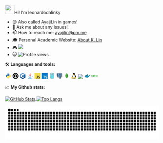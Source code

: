 <img src="https://raw.githubusercontent.com/iampavangandhi/iampavangandhi/master/gifs/Hi.gif" width="30px" height="30px">Hi! I'm leonardodalinky

* 😊 Also called AyajiLin in games!
* 💬 Ask me about any issues!
* 📫 How to reach me: [ayajilin@pm.me](mailto:ayajilin@pm.me)
* 🎓 Personal Academic Website: [About K. Lin](https://leonardodalinky.github.io/researcher/)
* 🎮 [![](https://dcbadge.vercel.app/api/shield/563254318585610240?style=flat)](https://discordapp.com/users/563254318585610240)
* 😺 ![Profile views](https://komarev.com/ghpvc/?username=leonardodalinky&color=brightgreen)

🛠 **Languages and tools:**  

[<code><img height="20" src="https://raw.githubusercontent.com/devicons/devicon/master/icons/python/python-original.svg"></code>](https://www.python.org/)
[<code><img height="20" src="https://raw.githubusercontent.com/devicons/devicon/master/icons/rust/rust-original.svg"></code>](https://www.rust-lang.org/)
[<code><img height="20" src="https://raw.githubusercontent.com/devicons/devicon/master/icons/cplusplus/cplusplus-original.svg"></code>](https://cplusplus.com/)
[<code><img height="20" src="https://raw.githubusercontent.com/devicons/devicon/master/icons/java/java-original.svg"></code>](https://www.java.com/)
[<code><img height="20" src="https://raw.githubusercontent.com/devicons/devicon/master/icons/javascript/javascript-original.svg"></code>](https://www.javascript.com/)
[<code><img height="20" src="https://raw.githubusercontent.com/devicons/devicon/master/icons/typescript/typescript-original.svg"></code>](https://www.typescriptlang.org/)
[<code><img height="20" src="https://raw.githubusercontent.com/devicons/devicon/master/icons/go/go-original.svg"></code>](https://go.dev/)
[<code><img height="20" src="https://raw.githubusercontent.com/devicons/devicon/master/icons/postgresql/postgresql-original.svg"></code>](https://www.postgresql.org/)
[<code><img height="20" src="https://raw.githubusercontent.com/devicons/devicon/master/icons/mongodb/mongodb-original.svg"></code>](https://www.mongodb.com/)
[<code><img height="20" src="https://raw.githubusercontent.com/devicons/devicon/master/icons/linux/linux-original.svg"></code>](https://www.linux.org/)
[<code><img height="20" src="https://avatars.githubusercontent.com/u/5167332"></code>](https://manjaro.org/)
[<code><img height="20" src="https://raw.githubusercontent.com/devicons/devicon/master/icons/docker/docker-original.svg"></code>](https://www.docker.com/)
[<code><img height="20" src="https://raw.githubusercontent.com/devicons/devicon/master/icons/nginx/nginx-original.svg"></code>](https://www.nginx.com/)

📈 **My Github stats:**

<a href="https://github.com/leonardodalinky/">
  <img align="center" alt="GitHub Stats" src="https://github-readme-stats.vercel.app/api?username=leonardodalinky&show_icons=true&bg_color=30,e96443,904e95&title_color=fff&text_color=fff&include_all_commits=true&count_private=true" />
</a>

<a href="https://github.com/leonardodalinky/">
  <img align="center" alt="Top Langs" src="https://github-readme-stats.vercel.app/api/top-langs/?username=leonardodalinky&layout=compact&theme=dracula&langs_count=6&exclude_repo=lpsolve-android" />
</a>

![Snake animation](https://raw.githubusercontent.com/leonardodalinky/leonardodalinky/snake/github-contribution-grid-snake.svg)
